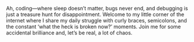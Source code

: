 Ah, coding—where sleep doesn’t matter, bugs never end, and debugging is just a treasure hunt for disappointment. Welcome to my little corner of the internet where I share my daily struggle with curly braces, semicolons, and the constant ‘what the heck is broken now?’ moments. Join me for some accidental brilliance and, let’s be real, a lot of chaos.
